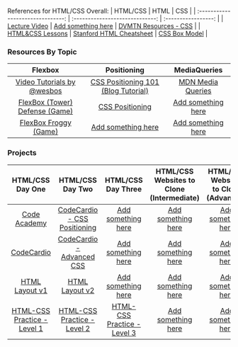 References for HTML/CSS Overall:
|                      HTML/CSS                        |                             HTML                             |                            CSS                            |
|          :-------------------------------:           |                :-----------------------------:               |                   :-----------------:                     |
| <a href="https://goo.gl/owj3NU">Lecture Video</a>    | <a href="#">Add something here</a>                           | <a href="https://goo.gl/lylKUs">DVMTN Resources - CSS</a> |
| <a href="https://goo.gl/TtHhnu">HTML&CSS Lessons</a> | <a href="https://goo.gl/rzvxeQ">Stanford HTML Cheatsheet</a> | <a href="https://goo.gl/OWc1l8">CSS Box Model</a>         |

### Resources By Topic

|                               Flexbox                            |                                 Positioning                             |                       MediaQueries                    |
|                           :-------------:                        |                        :---------------------------:                    |                    :----------------:                 |
| <a href="flexbox.io">Video Tutorials by @wesbos</a>              | <a href="https://goo.gl/9DLLfD">CSS Positioning 101 (Blog Tutorial)</a> | <a href="https://goo.gl/ro67wP">MDN Media Queries</a> |
| <a href="flexboxdefense.com">FlexBox (Tower) Defense (Game)</a>  | <a href="https://goo.gl/BjFiVO">CSS Positioning</a>                     | <a href="#">Add something here</a>                    |
| <a href="flexboxfroggy.com">FlexBox Froggy (Game)</a>            | <a href="#">Add something here</a>                                      | <a href="#">Add something here</a>                    |




### Projects

|                          HTML/CSS Day One                       |                        HTML/CSS Day Two                          |                        HTML/CSS Day Three                       |     HTML/CSS Websites to Clone (Intermediate)    | HTML/CSS Websites to Clone (Advanced) |
|              :----------------------------------:               |                       :----------------:                         |                     :----------------------:                    |             :-----------------------:            |          :-------------------:        |
| <a href="https://goo.gl/lE8Rz3">Code Academy</a>                | <a href="https://goo.gl/d95IOf">CodeCardio - CSS Positioning</a> | <a href="#">Add something here</a>                              | <a href="#">Add something here</a>               | <a href="#">Add something here</a>    |
| <a href="https://goo.gl/qxBZhs">CodeCardio</a>                  | <a href="https://goo.gl/wWh5GG">CodeCardio - Advanced CSS</a>    | <a href="#">Add something here</a>                              | <a href="#">Add something here</a>               | <a href="#">Add something here</a>    |
| <a href="https://goo.gl/lWynzV">HTML Layout v1</a>              | <a href="https://goo.gl/LSVXZq">HTML Layout v2</a>               | <a href="#">Add something here</a>                              | <a href="#">Add something here</a>               | <a href="#">Add something here</a>    |
| <a href="https://goo.gl/W1eqNy">HTML-CSS Practice - Level 1</a> | <a href="https://goo.gl/fmZDJo">HTML-CSS Practice - Level 2</a>  | <a href="https://goo.gl/9cLbxW">HTML-CSS Practice - Level 3</a> | <a href="#">Add something here</a>               | <a href="#">Add something here</a>    |